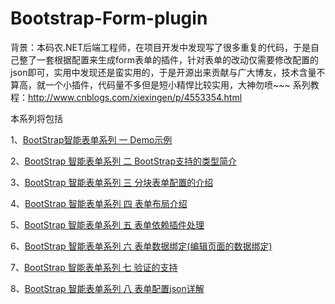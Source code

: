 # Bootstrap-Form-plugin
背景：本码农.NET后端工程师，在项目开发中发现写了很多重复的代码，于是自己整了一套根据配置来生成form表单的插件，针对表单的改动仅需要修改配置的json即可，实用中发现还是蛮实用的，于是开源出来贡献与广大博友，技术含量不算高，就一个小插件，代码量不多但是短小精悍比较实用，大神勿喷~~~
系列教程：http://www.cnblogs.com/xiexingen/p/4553354.html

本系列将包括

1、<a href="http://www.cnblogs.com/xiexingen/p/4555416.html" target="_blank">BootStrap智能表单系列 一 Demo示例</a>

2、<a href="http://www.cnblogs.com/xiexingen/p/4555527.html" target="_blank">BootStrap 智能表单系列 二 BootStrap支持的类型简介</a>

3、<a href="http://www.cnblogs.com/xiexingen/p/4556012.html" target="_blank">BootStrap 智能表单系列 三 分块表单配置的介绍</a>

4、<a href="http://www.cnblogs.com/xiexingen/p/4556014.html" target="_blank">BootStrap 智能表单系列 四  表单布局介绍</a>

5、<a href="http://www.cnblogs.com/xiexingen/p/4556016.html" target="_blank">BootStrap 智能表单系列 五  表单依赖插件处理</a>

6、<a href="http://www.cnblogs.com/xiexingen/p/4556059.html" target="_blank">BootStrap 智能表单系列 六 表单数据绑定(编辑页面的数据绑定)</a>

7、<a href="http://www.cnblogs.com/xiexingen/p/4556017.html" target="_blank">BootStrap 智能表单系列 七 验证的支持</a>

8、<a href="http://www.cnblogs.com/xiexingen/p/4556020.html" target="_blank">BootStrap 智能表单系列 八 表单配置json详解</a>
